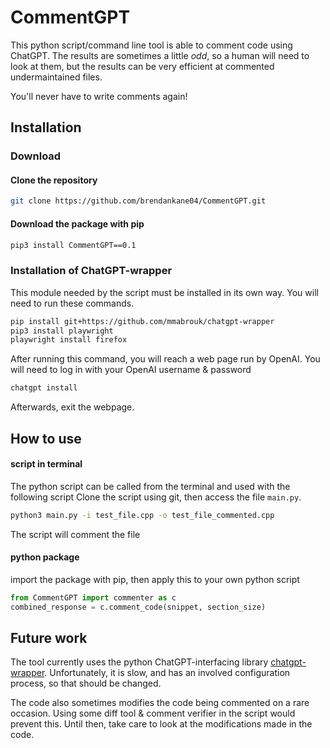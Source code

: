 # CommentGPT
This python script/command line tool is able to comment code using ChatGPT. The results are sometimes a little *odd*, so a human will need to look at them, but the results can be very efficient at 
commented undermaintained files.

You'll never have to write comments again!

## Installation
### Download
#### Clone the repository
```bash
git clone https://github.com/brendankane04/CommentGPT.git
```
#### Download the package with pip
```bash
pip3 install CommentGPT==0.1
```
### Installation of ChatGPT-wrapper
This module needed by the script must be installed in its own way. You will need to run these commands.
```bash
pip install git+https://github.com/mmabrouk/chatgpt-wrapper
pip3 install playwright
playwright install firefox
```
After running this command, you will reach a web page run by OpenAI. 
You will need to log in with your OpenAI username & password
```bash
chatgpt install
```
Afterwards, exit the webpage.

## How to use
#### script in terminal
The python script can be called from the terminal and used with the following script
Clone the script using git, then access the file `main.py`.
```bash
python3 main.py -i test_file.cpp -o test_file_commented.cpp
```
The script will comment the file
#### python package
import the package with pip, then apply this to your own python script
```python
from CommentGPT import commenter as c
combined_response = c.comment_code(snippet, section_size)
```

## Future work
The tool currently uses the python ChatGPT-interfacing library [chatgpt-wrapper](https://github.com/mmabrouk/chatgpt-wrapper).
Unfortunately, it is slow, and has an involved configuration process, so that should be changed. 

The code also sometimes modifies the code being commented on a rare occasion. Using some diff tool & comment verifier in the script would prevent this.
Until then, take care to look at the modifications made in the code. 